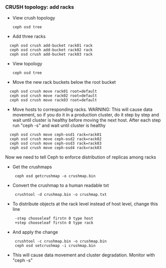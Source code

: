 ### CRUSH topology: add racks

  * View crush topology

        ceph osd tree

  * Add three racks

```
  ceph osd crush add-bucket rack01 rack 
  ceph osd crush add-bucket rack02 rack 
  ceph osd crush add-bucket rack03 rack 
```

  * View topology

        ceph osd tree

  * Move the new rack buckets below the root bucket

```
  ceph osd crush move rack01 root=default
  ceph osd crush move rack02 root=default
  ceph osd crush move rack03 root=default
```

 * Move hosts to corresponding racks. WARNING: This will cause data movement, so if you do it in a production cluster, do it step by step and wait until cluster is healthy before moving the next host. After each step run "ceph -s" and wait until cluster is healthy

```
  ceph osd crush move ceph-osd1 rack=rack01
  ceph osd crush move ceph-osd2 rack=rack02
  ceph osd crush move ceph-osd3 rack=rack03
  ceph osd crush move ceph-osd4 rack=rack03
```

Now we need to tell Ceph to enforce distribution of replicas among racks

 * Get the crushmaps

        ceph osd getcrushmap -o crushmap.bin

 * Convert the crushmap to a human readable txt

        crushtool -d crushmap.bin -o crushmap.txt

 * To distribute objects at the rack level instead of host level, change this line

        -step chooseleaf firstn 0 type host
        +step chooseleaf firstn 0 type rack

 * And apply the change

        crushtool -c crushmap.bin -o crushmap.bin
        ceph osd setcrushmap -i crushmap.bin

 * This will cause data movement and cluster degradation. Monitor with "ceph -s"

